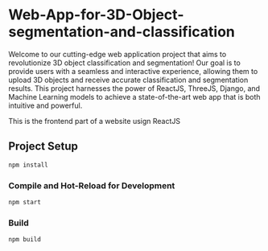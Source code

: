 
# Web-App-for-3D-Object-segmentation-and-classification

Welcome to our cutting-edge web application project that aims to revolutionize 3D object classification and segmentation! Our goal is to provide users with a seamless and interactive experience, allowing them to upload 3D objects and receive accurate classification and segmentation results. This project harnesses the power of ReactJS, ThreeJS, Django, and Machine Learning models to achieve a state-of-the-art web app that is both intuitive and powerful.

This is the frontend part of a website usign ReactJS

## Project Setup

```sh
npm install
```

### Compile and Hot-Reload for Development

```sh
npm start
```

### Build

```sh
npm build
```

